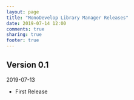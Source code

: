 ```yaml
---
layout: page
title: "MonoDevelop Library Manager Releases"
date: 2019-07-14 12:00
comments: true
sharing: true
footer: true
---
```


## Version 0.1

2019-07-13

 * First Release
 
